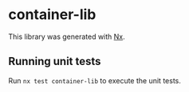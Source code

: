 # container-lib

This library was generated with [Nx](https://nx.dev).

## Running unit tests

Run `nx test container-lib` to execute the unit tests.
